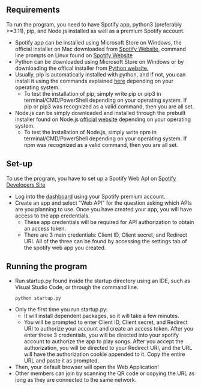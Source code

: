 ## Requirements 
To run the program, you need to have Spotify app, python3 (preferably >=3.11), pip, and Node.js installed as well as a premium Spotify account.
- Spotify app can be installed using Microsoft Store on Windows, the official installer on Mac downloaded from [Spotify Website](https://www.spotify.com/de-en/download/mac/), command line prompts on Linux found on [Spotify Website](https://www.spotify.com/de-en/download/linux/)
- Python can be downloaded using Microsoft Store on Windows or by downloading the offical installer from [Python website.](https://www.python.org/downloads/)
- Usually, pip is automatically installed with python, and if not, you can install it using the commands explained [here](https://pip.pypa.io/en/stable/installation/) depending on your operating system.
  - To test the installation of pip, simply write pip or pip3 in terminal/CMD/PowerShell depending on your operating system. If pip or pip3 was recognized as a valid command, then you are all set.
- Node.js can be simply downloaded and installed through the prebuilt installer found on Node.js [official website](https://nodejs.org/en/download/current) depending on your operating system.
  - To test the installation of Node.js, simply write npm in terminal/CMD/PowerShell depending on your operating system. If npm was recognized as a valid command, then you are all set.

## Set-up
To use the program, you have to set up a Spotify Web ApI on [Spotify Developers Site](https://developer.spotify.com/documentation/web-api)
- Log into the [dashboard](https://developer.spotify.com/dashboard) using your Spotify premium account.
- Create an app and select "Web API" for the question asking which APIs are you planning to use. Once you have created your app, you will have access to the app credentials.
    -  These app credentials will be required for API authorization to obtain an access token.
    -  There are 3 main credentials: Client ID, Client secret, and Redirect URI. All of the three can be found by accessing the settings tab of the spotify web app you created. 

## Running the program
- Run startup.py found inside the startup directory using an IDE, such as Visual Studio Code, or through the command line.
  ```
  python startup.py 
  ```
- Only the first time you run startup.py:
    - It will install dependent packages, so it will take a few minutes.
    - You will be prompted to enter Client ID, Client secret, and Redirect URI to authorize your account and create an access token. After you enter those 3 credentials, you will be directed into your spotify account to authorize the app to play songs. After you accept the authorization, you will be directed to your Redirect URI, and the URL will have the authorization cookie appended to it. Copy the entire URL and paste it as prompted.
- Then, your default browser will open the Web Application!
- Other members can join by scanning the QR code or copying the URL as long as they are connected to the same network.


